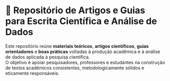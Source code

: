 # 🧠 Repositório de Artigos e Guias para Escrita Científica e Análise de Dados

Este repositório reúne **materiais teóricos**, **artigos científicos**, **guias orientadores** e **boas práticas** voltadas à produção acadêmica e à análise de dados aplicada à pesquisa científica.  
O objetivo é apoiar pesquisadores, professores e estudantes na construção de textos acadêmicos consistentes, metodologicamente sólidos e eticamente responsáveis.
